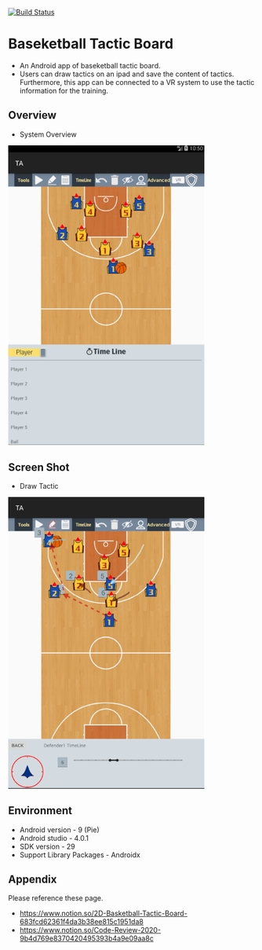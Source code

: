 [![Build Status](https://travis-ci.com/sumfish/Baseketball_TB.svg?branch=test)](https://travis-ci.com/sumfish/Baseketball_TB)

# Baseketball Tactic Board
- An Android app of baseketball tactic board. 
- Users can draw tactics on an ipad and save the content of tactics. Furthermore, this app can be connected to a VR system to use the tactic information for the training.

## Overview
- System Overview
<img src="./Document/SystemOverview.PNG" alt="System Overview" width="400"/>

## Screen Shot
- Draw Tactic
<img src="./Document/ScreenShot.PNG" alt="Draw Tactic" width="400"/>

## Environment
- Android version - 9 (Pie)
- Android studio - 4.0.1
- SDK version - 29
- Support Library Packages - Androidx

## Appendix
Please reference these page.
- https://www.notion.so/2D-Basketball-Tactic-Board-683fcd62361f4da3b38ee815c1951da8
- https://www.notion.so/Code-Review-2020-9b4d769e8370420495393b4a9e09aa8c
